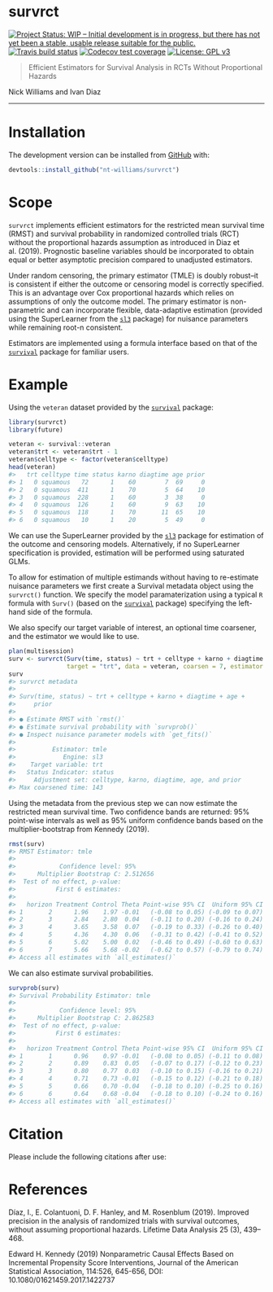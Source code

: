 
<!-- README.md is generated from README.Rmd. Please edit that file -->

# survrct

<!-- badges: start -->

[![Project Status: WIP – Initial development is in progress, but there
has not yet been a stable, usable release suitable for the
public.](https://www.repostatus.org/badges/latest/wip.svg)](https://www.repostatus.org/#wip)
[![Travis build
status](https://travis-ci.com/nt-williams/survrct.svg?branch=master)](https://travis-ci.com/nt-williams/survrct)
[![Codecov test
coverage](https://codecov.io/gh/nt-williams/rctSurv/branch/master/graph/badge.svg)](https://codecov.io/gh/nt-williams/survrct?branch=master)
[![License: GPL
v3](https://img.shields.io/badge/License-GPLv3-blue.svg)](https://www.gnu.org/licenses/gpl-3.0)
<!-- badges: end -->

> Efficient Estimators for Survival Analysis in RCTs Without
> Proportional Hazards

Nick Williams and Ivan Diaz

-----

# Installation

The development version can be installed from
[GitHub](https://github.com) with:

``` r
devtools::install_github("nt-williams/survrct")
```

# Scope

`survrct` implements efficient estimators for the restricted mean
survival time (RMST) and survival probability in randomized controlled
trials (RCT) without the proportional hazards assumption as introduced
in Diaz et al. (2019). Prognostic baseline variables should be
incorporated to obtain equal or better asymptotic precision compared to
unadjusted estimators.

Under random censoring, the primary estimator (TMLE) is doubly robust–it
is consistent if either the outcome or censoring model is correctly
specified. This is an advantage over Cox proportional hazards which
relies on assumptions of only the outcome model. The primary estimator
is non-parametric and can incorporate flexible, data-adaptive estimation
(provided using the SuperLearner from the
[`sl3`](https://github.com/tlverse/sl3) package) for nuisance parameters
while remaining root-n consistent.

Estimators are implemented using a formula interface based on that of
the [`survival`](https://CRAN.R-project.org/package=survival) package
for familiar users.

# Example

Using the `veteran` dataset provided by the
[`survival`](https://CRAN.R-project.org/package=survival) package:

``` r
library(survrct)
library(future)

veteran <- survival::veteran
veteran$trt <- veteran$trt - 1
veteran$celltype <- factor(veteran$celltype)
head(veteran)
#>   trt celltype time status karno diagtime age prior
#> 1   0 squamous   72      1    60        7  69     0
#> 2   0 squamous  411      1    70        5  64    10
#> 3   0 squamous  228      1    60        3  38     0
#> 4   0 squamous  126      1    60        9  63    10
#> 5   0 squamous  118      1    70       11  65    10
#> 6   0 squamous   10      1    20        5  49     0
```

We can use the SuperLearner provided by the
[`sl3`](https://github.com/tlverse/sl3) package for estimation of the
outcome and censoring models. Alternatively, if no SuperLearner
specification is provided, estimation will be performed using saturated
GLMs.

To allow for estimation of multiple estimands without having to
re-estimate nuisance parameters we first create a Survival metadata
object using the `survrct()` function. We specify the model
paramaterization using a typical `R` formula with `Surv()` (based on the
[`survival`](https://CRAN.R-project.org/package=survival) package)
specifying the left-hand side of the formula.

We also specify our target variable of interest, an optional time
coarsener, and the estimator we would like to use.

``` r
plan(multisession)
surv <- survrct(Surv(time, status) ~ trt + celltype + karno + diagtime + age + prior, 
                target = "trt", data = veteran, coarsen = 7, estimator = "tmle")
surv
#> survrct metadata
#> 
#> Surv(time, status) ~ trt + celltype + karno + diagtime + age + 
#>     prior
#> 
#> ● Estimate RMST with `rmst()`
#> ● Estimate survival probability with `survprob()`
#> ● Inspect nuisance parameter models with `get_fits()`
#> 
#>          Estimator: tmle
#>             Engine: sl3
#>    Target variable: trt
#>   Status Indicator: status
#>     Adjustment set: celltype, karno, diagtime, age, and prior
#> Max coarsened time: 143
```

Using the metadata from the previous step we can now estimate the
restricted mean survival time. Two confidence bands are returned: 95%
point-wise intervals as well as 95% uniform confidence bands based on
the multiplier-bootstrap from Kennedy (2019).

``` r
rmst(surv)
#> RMST Estimator: tmle
#> 
#>            Confidence level: 95%
#>      Multiplier Bootstrap C: 2.512656 
#>  Test of no effect, p-value:
#>           First 6 estimates:
#> 
#>   horizon Treatment Control Theta Point-wise 95% CI  Uniform 95% CI
#> 1       2      1.96    1.97 -0.01   (-0.08 to 0.05) (-0.09 to 0.07)
#> 2       3      2.84    2.80  0.04   (-0.11 to 0.20) (-0.16 to 0.24)
#> 3       4      3.65    3.58  0.07   (-0.19 to 0.33) (-0.26 to 0.40)
#> 4       5      4.36    4.30  0.06   (-0.31 to 0.42) (-0.41 to 0.52)
#> 5       6      5.02    5.00  0.02   (-0.46 to 0.49) (-0.60 to 0.63)
#> 6       7      5.66    5.68 -0.02   (-0.62 to 0.57) (-0.79 to 0.74)
#> Access all estimates with `all_estimates()`
```

We can also estimate survival probabilities.

``` r
survprob(surv)
#> Survival Probability Estimator: tmle
#> 
#>            Confidence level: 95%
#>      Multiplier Bootstrap C: 2.862583 
#>  Test of no effect, p-value:
#>           First 6 estimates:
#> 
#>   horizon Treatment Control Theta Point-wise 95% CI  Uniform 95% CI
#> 1       1      0.96    0.97 -0.01   (-0.08 to 0.05) (-0.11 to 0.08)
#> 2       2      0.89    0.83  0.05   (-0.07 to 0.17) (-0.12 to 0.23)
#> 3       3      0.80    0.77  0.03   (-0.10 to 0.15) (-0.16 to 0.21)
#> 4       4      0.71    0.73 -0.01   (-0.15 to 0.12) (-0.21 to 0.18)
#> 5       5      0.66    0.70 -0.04   (-0.18 to 0.10) (-0.25 to 0.16)
#> 6       6      0.64    0.68 -0.04   (-0.18 to 0.10) (-0.24 to 0.16)
#> Access all estimates with `all_estimates()`
```

# Citation

Please include the following citations after use:

# References

Díaz, I., E. Colantuoni, D. F. Hanley, and M. Rosenblum (2019). Improved
precision in the analysis of randomized trials with survival outcomes,
without assuming proportional hazards. Lifetime Data Analysis 25 (3),
439–468.

Edward H. Kennedy (2019) Nonparametric Causal Effects Based on
Incremental Propensity Score Interventions, Journal of the American
Statistical Association, 114:526, 645-656, DOI:
10.1080/01621459.2017.1422737
